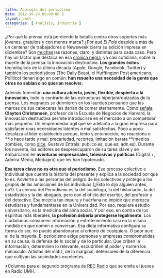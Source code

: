 ```yaml
---
title: Apología del periodismo
date: 2012-10-24 00:00:00 Z
layout: post
categories: [ Analisis, Industria ]
---
```


¿Por qué la prensa está perdiendo la batalla contra otros soportes más jóvenes, gratuitos y con menos marca? ¿Por qué _El País_ despide a más de un centenar de trabajadores o Newsweek cierra su edición impresa en diciembre? Son [muchas](http://inspirinas.com/el-futuro-del-periodismo-y-el-periodismo-del "El futuro de los periódicos") las razones, claro, y distintas para cada caso. Pero hay un factor que destaca en esa [crónica negra](http://www.fronterad.com/?q=node/4363 "Análisis del pesimismo"), ya casi cotidiana, sobre la muerte de la prensa: la innovación destructiva. **Los grandes éxitos** tecnológicos de la última década (Apple, Google, Facebook, Twitter) y también los periodísticos (The Daily Beast, el Hufftington Post americano, Político) tienen algo en común: **han resuelto una necesidad de la gente que otros no sabían o no querían resolver**. 

Además fomentan **una cultura abierta, joven, flexible, despierta a la innovación**, todo lo contrario de las estructuras hiperjerarquizadas de la prensa. Los magnates se durmieron en los laureles pensando que las marcas de sus cabeceras les darían de comer eternamente. Como [señala](http://www.niemanlab.org/2012/10/clay-christensen-on-the-news-industry-we-didnt-quite-understand-how-quickly-things-fall-off-the-cliff/ "Be a disruptor") **Clayton Christensen**, profesor de la Escuela de Negocios de Harvard, la innovación destructiva permite introducirse en el mercado a un competidor más pequeño. Un emprendedor ágil que se adelanta a la gran empresa para satisfacer unas necesidades latentes o mal satisfechas. Poco a poco desplaza al líder establecido porque, lento y entumecido, no reacciona o **lo hace tarde y mal: precariedad, recortes, imitación barata **(medios zombies, como [dice](http://inspirinas.com/el-futuro-del-periodismo-y-el-periodismo-del "El futuro del periodismo"), Gustavo Entrala: publico.es, que.es, adn.es). Durante los noventa, los editores se despreocuparon de su tarea clave y se embarcaron en **aventuras empresariales, televisivas y políticas** (Digital +, Admira Media, Mediapro) que les han hipotecado. 

**Esa tarea clave no es otra que el periodismo**. Ese proceso colectivo e individual que cuenta la historia del presente y explica a la sociedad por qué lo es. Advierte a las personas del peligro de los colectivos y protege a los grupos de las ambiciones de los individuos (¿Esto lo dijo alguien antes, no?). La ciencia del Periodismo es la del sociólogo, la del historiador, la del estadístico y la del abogado, pero con el oficio del escritor, del profesor y del detective. Esa mezcla tan impura y huérfana no impide que merezca estudiarse y fundamentarse en la Universidad. Por eso, requiere estudio universitario, es la medicina del alma social. Y por eso, en contra de los espíritus más liberales, **la profesión debería protegerse legalmente**. Los ciudadanos consumen información y entretenimiento casi en la misma medida en que comen o conversan. Esa dieta informativa configura su forma de ser, no puede abandonarse al criterio de cualquiera. O peor aun: al de la mayoría. El periodismo exige personas y empresas comprometidas en su causa, la defensa de lo social y de lo particular. Que criben la información, determinen lo relevante, escudriñen el poder y narren los minúsculo. Artistas del matiz, de lo marginal, defensores de la diferencia que cultivan las sociedades excelentes.

*Columna para el segundo programa de [REC Radio](http://periodismo.umh.es/ "Periodismo UMH") que se emite el jueves en Radio UMH.